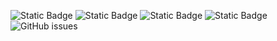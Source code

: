 ![Static Badge](https://img.shields.io/badge/blacklists-60-000000) ![Static Badge](https://img.shields.io/badge/blacklisted-3234977-cc0000) ![Static Badge](https://img.shields.io/badge/whitelisted-2244-00CC00) ![Static Badge](https://img.shields.io/badge/streaming_blacklist-28107-000000) ![GitHub issues](https://img.shields.io/github/issues/fabriziosalmi/blacklists)
